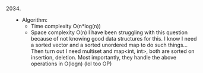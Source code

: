 2034.

- Algorithm:
  - Time complexity O(n\*log(n))
  - Space complexity O(n)
    I have been struggling with this question because of not knowing good data structures for this. I know I need a sorted vector and a sorted unordered map to do such things...
    Then turn out I need multiset<int> and map<int, int>, both are sorted on insertion, deletion. Most importantly, they handle the above operations in O(logn) (lol too OP)
